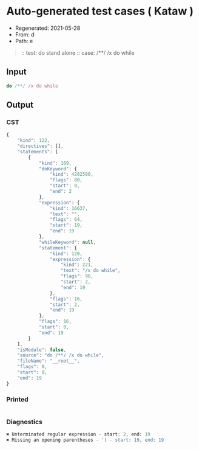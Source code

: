 # Auto-generated test cases ( Kataw )
- Regenerated: 2021-05-28
- From: d
- Path: e
> :: test: do stand alone
> :: case: /**/ /x do while
## Input

`````js
do /**/ /x do while
`````
## Output

### CST

```javascript
{
    "kind": 122,
    "directives": [],
    "statements": [
        {
            "kind": 169,
            "doKeyword": {
                "kind": 4202580,
                "flags": 80,
                "start": 0,
                "end": 2
            },
            "expression": {
                "kind": 16637,
                "text": "",
                "flags": 64,
                "start": 19,
                "end": 19
            },
            "whileKeyword": null,
            "statement": {
                "kind": 120,
                "expression": {
                    "kind": 221,
                    "text": "/x do while",
                    "flags": 96,
                    "start": 2,
                    "end": 19
                },
                "flags": 16,
                "start": 2,
                "end": 19
            },
            "flags": 16,
            "start": 0,
            "end": 19
        }
    ],
    "isModule": false,
    "source": "do /**/ /x do while",
    "fileName": "__root__",
    "flags": 0,
    "start": 0,
    "end": 19
}
```

### Printed

```javascript

```

### Diagnostics

```javascript
✖ Unterminated regular expression - start: 2, end: 19
✖ Missing an opening parentheses - '( - start: 19, end: 19

```

